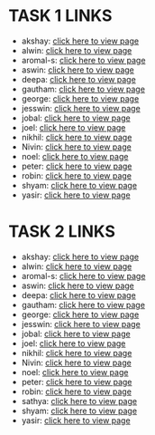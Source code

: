 # TASK 1 LINKS


* akshay: [click here to view page](https://cecieee.github.io/web-challenge/task-1/akshay/)
* alwin: [click here to view page](https://cecieee.github.io/web-challenge/task-1/alwin/)
* aromal-s: [click here to view page](https://cecieee.github.io/web-challenge/task-1/aromal-s/)
* aswin: [click here to view page](https://cecieee.github.io/web-challenge/task-1/aswin/)
* deepa: [click here to view page](https://cecieee.github.io/web-challenge/task-1/deepa/)
* gautham: [click here to view page](https://cecieee.github.io/web-challenge/task-1/gautham/)
* george: [click here to view page](https://cecieee.github.io/web-challenge/task-1/george/)
* jesswin: [click here to view page](https://cecieee.github.io/web-challenge/task-1/jesswin/)
* jobal: [click here to view page](https://cecieee.github.io/web-challenge/task-1/jobal/)
* joel: [click here to view page](https://cecieee.github.io/web-challenge/task-1/joel/)
* nikhil: [click here to view page](https://cecieee.github.io/web-challenge/task-1/nikhil/)
* Nivin: [click here to view page](https://cecieee.github.io/web-challenge/task-1/Nivin/)
* noel: [click here to view page](https://cecieee.github.io/web-challenge/task-1/noel/)
* peter: [click here to view page](https://cecieee.github.io/web-challenge/task-1/peter/)
* robin: [click here to view page](https://cecieee.github.io/web-challenge/task-1/robin/)
* shyam: [click here to view page](https://cecieee.github.io/web-challenge/task-1/shyam/)
* yasir: [click here to view page](https://cecieee.github.io/web-challenge/task-1/yasir/)

# TASK 2 LINKS


* akshay: [click here to view page](https://cecieee.github.io/web-challenge/task-2/akshay/)
* alwin: [click here to view page](https://cecieee.github.io/web-challenge/task-2/alwin/)
* aromal-s: [click here to view page](https://cecieee.github.io/web-challenge/task-2/aromal-s/)
* aswin: [click here to view page](https://cecieee.github.io/web-challenge/task-2/aswin/)
* deepa: [click here to view page](https://cecieee.github.io/web-challenge/task-2/deepa/)
* gautham: [click here to view page](https://cecieee.github.io/web-challenge/task-2/gautham/)
* george: [click here to view page](https://cecieee.github.io/web-challenge/task-2/george/)
* jesswin: [click here to view page](https://cecieee.github.io/web-challenge/task-2/jesswin/)
* jobal: [click here to view page](https://cecieee.github.io/web-challenge/task-2/jobal/)
* joel: [click here to view page](https://cecieee.github.io/web-challenge/task-2/joel/)
* nikhil: [click here to view page](https://cecieee.github.io/web-challenge/task-2/nikhil/)
* Nivin: [click here to view page](https://cecieee.github.io/web-challenge/task-2/Nivin/)
* noel: [click here to view page](https://cecieee.github.io/web-challenge/task-2/noel/)
* peter: [click here to view page](https://cecieee.github.io/web-challenge/task-2/peter/)
* robin: [click here to view page](https://cecieee.github.io/web-challenge/task-2/robin/)
* sathya: [click here to view page](https://cecieee.github.io/web-challenge/task-2/sathya/)
* shyam: [click here to view page](https://cecieee.github.io/web-challenge/task-2/shyam/)
* yasir: [click here to view page](https://cecieee.github.io/web-challenge/task-2/yasir/)

